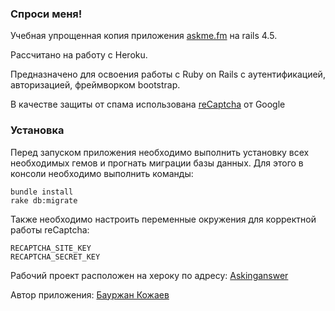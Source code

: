 ### Спроси меня!

Учебная упрощенная копия приложения [askme.fm](http://askme.fm/) на rails 4.5.

Рассчитано на работу с Heroku.

Предназначено для освоения работы с Ruby on Rails с аутентификацией, авторизацией, фреймворком bootstrap.

В качестве защиты от спама использована [reCaptcha](https://www.google.com/recaptcha/intro/v3beta.html) от Google

### Установка

Перед запуском приложения необходимо выполнить установку всех необходимых гемов и прогнать миграции базы данных. Для этого в консоли необходимо выполнить команды:

    bundle install
    rake db:migrate

Также необходимо настроить переменные окружения для корректной работы reCaptcha:

    RECAPTCHA_SITE_KEY
    RECAPTCHA_SECRET_KEY
    
 Рабочий проект расположен на хероку по адресу: [Askinganswer](https://askinganswer.herokuapp.com/)
 
 Автор приложения: [Бауржан Кожаев](https://www.linkedin.com/in/baur-kozhaev-80a277162/)
